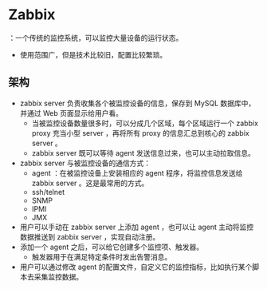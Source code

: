 # Zabbix

：一个传统的监控系统，可以监控大量设备的运行状态。
- 使用范围广，但是技术比较旧，配置比较繁琐。

## 架构

- zabbix server 负责收集各个被监控设备的信息，保存到 MySQL 数据库中，并通过 Web 页面显示给用户看。
  - 当被监控设备数量很多时，可以分成几个区域，每个区域运行一个 zabbix proxy 充当小型 server ，再将所有 proxy 的信息汇总到核心的 zabbix server 。
  - zabbix server 既可以等待 agent 发送信息过来，也可以主动拉取信息。
- zabbix server 与被监控设备的通信方式：
  - agent ：在被监控设备上安装相应的 agent 程序，将监控信息发送给 zabbix server 。这是最常用的方式。
  - ssh/telnet
  - SNMP
  - IPMI
  - JMX
- 用户可以手动在 zabbix server 上添加 agent ，也可以让 agent 主动将监控数据推送到 zabbix server ，实现自动注册。
- 添加一个 agent 之后，可以给它创建多个监控项、触发器。
  - 触发器用于在满足特定条件时发出告警消息。
- 用户可以通过修改 agent 的配置文件，自定义它的监控指标，比如执行某个脚本去采集监控数据。
